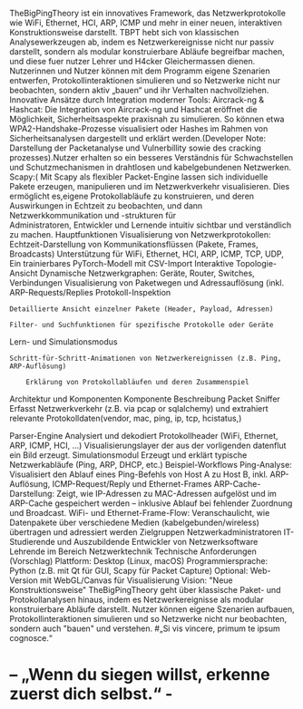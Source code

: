 TheBigPingTheory
        ist ein innovatives Framework, das Netzwerkprotokolle wie WiFi, Ethernet, HCI, ARP, ICMP und mehr in einer neuen, interaktiven Konstruktionsweise darstellt.
        TBPT hebt sich von klassischen Analysewerkzeugen ab, indem es Netzwerkereignisse nicht nur passiv darstellt, sondern als modular konstruierbare 
        Abläufe begreifbar machen, und diese fuer nutzer Lehrer und H4cker Gleichermassen dienen. Nutzerinnen und Nutzer können mit dem Programm eigene Szenarien 
        entwerfen, Protokollinteraktionen simulieren und so Netzwerke nicht nur beobachten, sondern aktiv „bauen“ und ihr Verhalten nachvollziehen.
        Innovative Ansätze durch Integration moderner Tools:
        Aircrack-ng & Hashcat:
        Die Integration von Aircrack-ng und Hashcat eröffnet die Möglichkeit, Sicherheitsaspekte praxisnah zu simulieren. So können etwa WPA2-Handshake-Prozesse 
        visualisiert oder Hashes im Rahmen von Sicherheitsanalysen dargestellt und erklärt werden.(Developer Note: Darstellung der Packetanalyse und Vulnerbillity 
        sowie des cracking prozesses).Nutzer erhalten so ein besseres Verständnis für Schwachstellen und Schutzmechanismen in drahtlosen und kabelgebundenen 
        Netzwerken.
    Scapy:(
        Mit Scapy als flexibler Packet-Engine lassen sich individuelle Pakete erzeugen, manipulieren und
        im Netzwerkverkehr visualisieren. Dies ermöglicht es,eigene Protokollabläufe zu konstruieren,
        und deren Auswirkungen in Echtzeit zu beobachten, und dann Netzwerkkommunikation und -strukturen für      
        Administratoren, Entwickler und Lernende intuitiv sichtbar und verständlich zu machen.
  Hauptfunktionen
        Visualisierung von Netzwerkprotokollen:
        Echtzeit-Darstellung von Kommunikationsflüssen (Pakete, Frames, Broadcasts)
        Unterstützung für WiFi, Ethernet, HCI, ARP, ICMP, TCP, UDP, 
        Ein trainierbares PyTorch-Modell mit CSV-Import 
        Interaktive Topologie-Ansicht
        Dynamische Netzwerkgraphen: Geräte, Router, Switches, Verbindungen
        Visualisierung von Paketwegen und Adressauflösung (inkl. ARP-Requests/Replies
        Protokoll-Inspektion

    Detaillierte Ansicht einzelner Pakete (Header, Payload, Adressen)

    Filter- und Suchfunktionen für spezifische Protokolle oder Geräte

Lern- und Simulationsmodus

    Schritt-für-Schritt-Animationen von Netzwerkereignissen (z.B. Ping, ARP-Auflösung)

        Erklärung von Protokollabläufen und deren Zusammenspiel

Architektur und Komponenten
Komponente	Beschreibung
Packet Sniffer	Erfasst Netzwerkverkehr (z.B. via pcap or sqlalchemy) und extrahiert relevante Protokolldaten(vendor, mac, ping, ip, tcp, hcistatus,)

Parser-Engine	Analysiert und dekodiert Protokollheader (WiFi, Ethernet, ARP, ICMP, HCI, ...)
Visualisierungslayer der aus der vorligenden datenflut ein Bild erzeugt.
Simulationsmodul	Erzeugt und erklärt typische Netzwerkabläufe (Ping, ARP, DHCP, etc.)
Beispiel-Workflows
Ping-Analyse:
    Visualisiert den Ablauf eines Ping-Befehls von Host A zu Host B, inkl. ARP-Auflösung, ICMP-Request/Reply und Ethernet-Frames
ARP-Cache-Darstellung:
  Zeigt, wie IP-Adressen zu MAC-Adressen aufgelöst und im ARP-Cache gespeichert werden – inklusive Ablauf bei fehlender Zuordnung und Broadcast.
WiFi- und Ethernet-Frame-Flow:
  Veranschaulicht, wie Datenpakete über verschiedene Medien (kabelgebunden/wireless) übertragen und adressiert werden
Zielgruppen
    Netzwerkadministratoren
    IT-Studierende und Auszubildende
    Entwickler von Netzwerksoftware
    Lehrende im Bereich Netzwerktechnik
Technische Anforderungen (Vorschlag)
    Plattform: Desktop (Linux, macOS)
    Programmiersprache: Python (z.B. mit Qt für GUI, Scapy für Packet Capture)
    Optional: Web-Version mit WebGL/Canvas für Visualisierung
Vision: "Neue Konstruktionsweise"
TheBigPingTheory geht über klassische Paket- und Protokollanalysen hinaus, indem es Netzwerkereignisse als modular konstruierbare 
Abläufe darstellt. Nutzer können eigene Szenarien aufbauen, Protokollinteraktionen simulieren und so Netzwerke nicht nur beobachten,
sondern auch "bauen" und verstehen.
#„Si vis vincere, primum te ipsum cognosce.“
# – „Wenn du siegen willst, erkenne zuerst dich selbst.“ -
#
